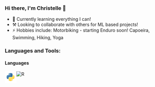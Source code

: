 ### Hi there, I'm Christelle 👋

- 🌱 Currently learning everything I can!
- ⚒ Looking to collaborate with others for ML based projects!
- ⚡ Hobbies include: Motorbiking - starting Enduro soon! Capoeira, Swimming, Hiking, Yoga

### Languages and Tools:
#### Languages
<img align="left" alt="Python" width="36px" src="https://raw.githubusercontent.com/github/explore/80688e429a7d4ef2fca1e82350fe8e3517d3494d/topics/python/python.png" />
<img align="left" alt="R" width="36px" src="https://i0.wp.com/static1.squarespace.com/static/51156277e4b0b8b2ffe11c00/t/583ccafcbebafbc5c11fa6ec/1480379239088/RStudio-Ball.png?w=584&ssl=1" />
